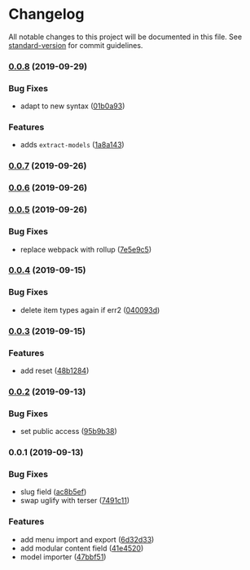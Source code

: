 # Changelog

All notable changes to this project will be documented in this file. See [standard-version](https://github.com/conventional-changelog/standard-version) for commit guidelines.

### [0.0.8](https://github.com/mmintel/datocms-tools/compare/v0.0.7...v0.0.8) (2019-09-29)


### Bug Fixes

* adapt to new syntax ([01b0a93](https://github.com/mmintel/datocms-tools/commit/01b0a93))


### Features

* adds `extract-models` ([1a8a143](https://github.com/mmintel/datocms-tools/commit/1a8a143))

### [0.0.7](https://github.com/mmintel/datocms-tools/compare/v0.0.6...v0.0.7) (2019-09-26)

### [0.0.6](https://github.com/mmintel/datocms-tools/compare/v0.0.5...v0.0.6) (2019-09-26)

### [0.0.5](https://github.com/mmintel/datocms-tools/compare/v0.0.4...v0.0.5) (2019-09-26)


### Bug Fixes

* replace webpack with rollup ([7e5e9c5](https://github.com/mmintel/datocms-tools/commit/7e5e9c5))

### [0.0.4](https://github.com/mmintel/datocms-tools/compare/v0.0.3...v0.0.4) (2019-09-15)


### Bug Fixes

* delete item types again if err2 ([040093d](https://github.com/mmintel/datocms-tools/commit/040093d))

### [0.0.3](https://github.com/mmintel/datocms-tools/compare/v0.0.2...v0.0.3) (2019-09-15)


### Features

* add reset ([48b1284](https://github.com/mmintel/datocms-tools/commit/48b1284))

### [0.0.2](https://github.com/mmintel/datocms-tools/compare/v0.0.1...v0.0.2) (2019-09-13)


### Bug Fixes

* set public access ([95b9b38](https://github.com/mmintel/datocms-tools/commit/95b9b38))

### 0.0.1 (2019-09-13)


### Bug Fixes

* slug field ([ac8b5ef](https://github.com/mmintel/datocms-tools/commit/ac8b5ef))
* swap uglify with terser ([7491c11](https://github.com/mmintel/datocms-tools/commit/7491c11))


### Features

* add menu import and export ([6d32d33](https://github.com/mmintel/datocms-tools/commit/6d32d33))
* add modular content field ([41e4520](https://github.com/mmintel/datocms-tools/commit/41e4520))
* model importer ([47bbf51](https://github.com/mmintel/datocms-tools/commit/47bbf51))
